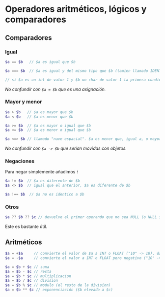 # Operadores aritméticos, lógicos y comparadores

## Comparadores
### Igual
```php
$a == $b   // $a es igual que $b

$a === $b  // $a es igual y del mismo tipo que $b (tamien llamado IDENTICO)

// si $a es un int de valor 1 y $b un char de valor 1 la primera condición dará TRUE mientras que la segunda dará FALSE
```
*No confundir con `$a = $b` que es una asignación.*  

### Mayor y menor
```php
$a > $b   // $a es mayor que $b
$a < $b   // $a es menor que $b

$a >= $b  // $a es mayor o igual que $b
$a <= $b  // $a es menor o igual que $b

$a <=> $b // llamado "nave espacial". $a es menor que, igual a, o mayor que 0 A LA VEZ (y respectivamente) que $a es menor que, igual a, o mayor que $b. Sólo devuelve 0, 1, o -1.
```
*No confundir con `$a -> $b` que serían movidas con objetos.*

### Negaciones
Para negar simplemente añadimos `!`
```php
$a != $b  // $a es diferente de $b
$a <> $b  // igual que el anterior, $a es diferente de $b

$a !== $b  // $a no es identico a $b
```

### Otros
```php
$a ?? $b ?? $c // devuelve el primer operando que no sea NULL (o NULL si todos son NULL)
```
Este es bastante útil.  

## Aritméticos

```php
$a = +$a     // convierte el valor de $a a INT o FLOAT ("10" -> 10), da error si no es un numero
$a = -$a     // convierte el valor a INT o FLOAT pero negativo ("10" -> -10)

$a = $b + $c // suma
$a = $b - $c // resta
$a = $b * $c // multiplicacion
$a = $b / $c // division
$a = $b % $c // modulo (el resto de la division)
$a = $b ** $c // exponenciación ($b elevado a $c)
```